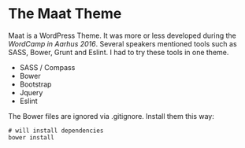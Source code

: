# The Maat Theme

Maat is a WordPress Theme.
 It was more or less developed during the *WordCamp in Aarhus 2016*. 
Several speakers mentioned tools such as SASS, Bower, Grunt and Eslint. 
I had to try these tools in one theme. 

* SASS / Compass
* Bower
* Bootstrap
* Jquery
* Eslint

The Bower files are ignored via .gitignore. Install them this way:

~~~~
# will install dependencies
bower install
~~~~
